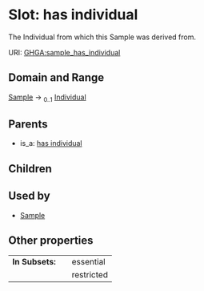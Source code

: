 
# Slot: has individual


The Individual from which this Sample was derived from.

URI: [GHGA:sample_has_individual](https://w3id.org/GHGA/sample_has_individual)


## Domain and Range

[Sample](Sample.md) &#8594;  <sub>0..1</sub> [Individual](Individual.md)

## Parents

 *  is_a: [has individual](has_individual.md)

## Children


## Used by

 * [Sample](Sample.md)

## Other properties

|  |  |  |
| --- | --- | --- |
| **In Subsets:** | | essential |
|  | | restricted |

